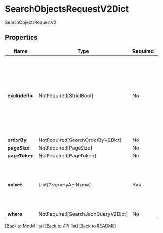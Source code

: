 # SearchObjectsRequestV2Dict

SearchObjectsRequestV2

## Properties
| Name | Type | Required | Description |
| ------------ | ------------- | ------------- | ------------- |
**excludeRid** | NotRequired[StrictBool] | No | A flag to exclude the retrieval of the `__rid` property. Setting this to true may improve performance of this endpoint for object types in OSV2.  |
**orderBy** | NotRequired[SearchOrderByV2Dict] | No |  |
**pageSize** | NotRequired[PageSize] | No |  |
**pageToken** | NotRequired[PageToken] | No |  |
**select** | List[PropertyApiName] | Yes | The API names of the object type properties to include in the response.  |
**where** | NotRequired[SearchJsonQueryV2Dict] | No |  |


[[Back to Model list]](../../README.md#documentation-for-models) [[Back to API list]](../../README.md#documentation-for-api-endpoints) [[Back to README]](../../README.md)
